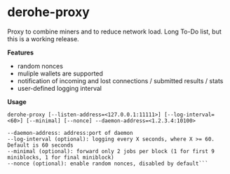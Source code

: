 # derohe-proxy

Proxy to combine miners and to reduce network load.
Long To-Do list, but this is a working release.

**Features**
- random nonces
- muliple wallets are supported
- notification of incoming and lost connections / submitted results / stats
- user-defined logging interval

**Usage**

```derohe-proxy [--listen-address=<127.0.0.1:11111>] [--log-interval=<60>] [--minimal] [--nonce] --daemon-address=<1.2.3.4:10100>```

```--listen-address (optional): bind to address:port for incoming miner connections. By default, proxy listens on 0.0.0.0:10200
--daemon-address: address:port of daemon
--log-interval (optional): logging every X seconds, where X >= 60. Default is 60 seconds
--minimal (optional): forward only 2 jobs per block (1 for first 9 miniblocks, 1 for final miniblock)
--nonce (optional): enable random nonces, disabled by default```
